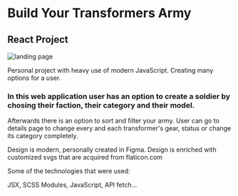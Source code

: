 # Build Your Transformers Army

## React Project

![landing page](https://i.ibb.co/xGdCdHS/Screenshot-131.jpg)

Personal project with heavy use of modern JavaScript. 
Creating many options for a user. 

### In this web application user has an option to create a soldier by chosing their faction, their category and their model.
Afterwards there is an option to sort and filter your army. 
User can go to details page to change every and each transformer's gear, status or change its category completely.

Design is modern, personally created in Figma. Design is enriched with customized svgs that are acquired from flaticon.com

Some of the technologies that were used: 

JSX, SCSS Modules, JavaScript, API fetch...

